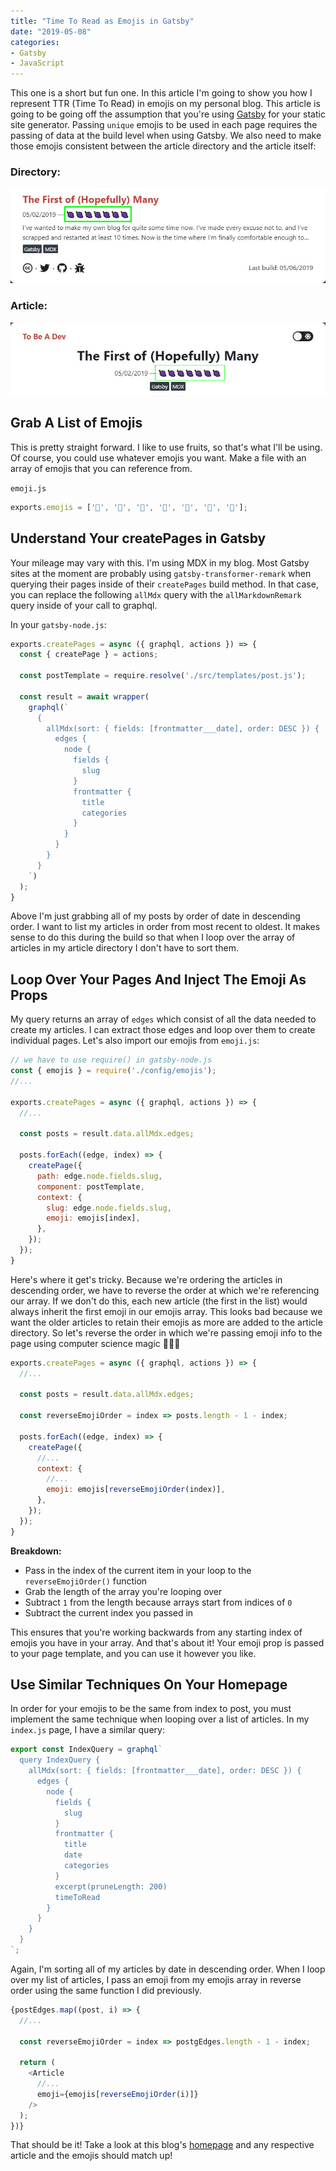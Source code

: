 ```yaml
---
title: "Time To Read as Emojis in Gatsby"
date: "2019-05-08"
categories:
- Gatsby
- JavaScript
---
```


This one is a short but fun one. In this article I'm going to show you how I represent TTR (Time To Read) in emojis on my personal blog. This article is going to be going off the assumption that you're using [Gatsby](https://www.gatsbyjs.org) for your static site generator. Passing `unique` emojis to be used in each page requires the passing of data at the build level when using Gatsby. We also need to make those emojis consistent between the article directory and the article itself:

### Directory:
![article directory](./src/images/article-directory.jpg)

### Article:
![article](./src/images/article.jpg)

## Grab A List of Emojis
This is pretty straight forward. I like to use fruits, so that's what I'll be using. Of course, you could use whatever emojis you want. Make a file with an array of emojis that you can reference from.

`emoji.js`
```js
exports.emojis = ['🍇', '🍈', '🍉', '🍊', '🍋', '🍌', '🍍'];
```

## Understand Your createPages in Gatsby
Your mileage may vary with this. I'm using MDX in my blog. Most Gatsby sites at the moment are probably using `gatsby-transformer-remark` when querying their pages inside of their `createPages` build method. In that case, you can replace the following `allMdx` query with the `allMarkdownRemark` query inside of your call to graphql.

In your `gatsby-node.js`:
```js
exports.createPages = async ({ graphql, actions }) => {
  const { createPage } = actions;

  const postTemplate = require.resolve('./src/templates/post.js');

  const result = await wrapper(
    graphql(`
      {
        allMdx(sort: { fields: [frontmatter___date], order: DESC }) {
          edges {
            node {
              fields {
                slug
              }
              frontmatter {
                title
                categories
              }
            }
          }
        }
      }
    `)
  );
}
```

Above I'm just grabbing all of my posts by order of date in descending order. I want to list my articles in order from most recent to oldest. It makes sense to do this during the build so that when I loop over the array of articles in my article directory I don't have to sort them.

## Loop Over Your Pages And Inject The Emoji As Props

My query returns an array of `edges` which consist of all the data needed to create my articles. I can extract those edges and loop over them to create individual pages. Let's also import our emojis from `emoji.js`:

```js {2,8-19}
// we have to use require() in gatsby-node.js
const { emojis } = require('./config/emojis');
//...

exports.createPages = async ({ graphql, actions }) => {
  //...
  
  const posts = result.data.allMdx.edges;
  
  posts.forEach((edge, index) => {
    createPage({
      path: edge.node.fields.slug,
      component: postTemplate,
      context: {
        slug: edge.node.fields.slug,
        emoji: emojis[index],
      },
    });
  });
}
```

Here's where it get's tricky. Because we're ordering the articles in descending order, we have to reverse the order at which we're referencing our array. If we don't do this, each new article (the first in the list) would always inherit the first emoji in our emojis array. This looks bad because we want the older articles to retain their emojis as more are added to the article directory. So let's reverse the order in which we're passing emoji info to the page using computer science magic 🧝🏻‍♀️

```js {6}
exports.createPages = async ({ graphql, actions }) => {
  //...
  
  const posts = result.data.allMdx.edges;
  
  const reverseEmojiOrder = index => posts.length - 1 - index;
  
  posts.forEach((edge, index) => {
    createPage({
      //...
      context: {
        //...
        emoji: emojis[reverseEmojiOrder(index)],
      },
    });
  });
}
```

**Breakdown:**
* Pass in the index of the current item in your loop to the `reverseEmojiOrder()` function
* Grab the length of the array you're looping over
* Subtract `1` from the length because arrays start from indices of `0`
* Subtract the current index you passed in

This ensures that you're working backwards from any starting index of emojis you have in your array. And that's about it! Your emoji prop is passed to your page template, and you can use it however you like.

## Use Similar Techniques On Your Homepage 
In order for your emojis to be the same from index to post, you must implement the same technique when looping over a list of articles. In my `index.js` page, I have a similar query:

```js
export const IndexQuery = graphql`
  query IndexQuery {
    allMdx(sort: { fields: [frontmatter___date], order: DESC }) {
      edges {
        node {
          fields {
            slug
          }
          frontmatter {
            title
            date
            categories
          }
          excerpt(pruneLength: 200)
          timeToRead
        }
      }
    }
  }
`;
```

Again, I'm sorting all of my articles by date in descending order. When I loop over my list of articles, I pass an emoji from my emojis array in reverse order using the same function I did previously.

```js {4,9}
{postEdges.map((post, i) => {
  //...

  const reverseEmojiOrder = index => postgEdges.length - 1 - index;

  return (
    <Article
      //...
      emoji={emojis[reverseEmojiOrder(i)]}
    />
  );
})}
```

That should be it! Take a look at this blog's [homepage](/) and any respective article and the emojis should match up!
